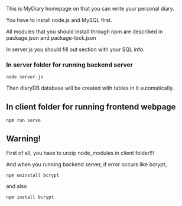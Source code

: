 This is MyDiary homepage on that you can write your personal diary.

You have to install node.js and MySQL first.

All modules that you should install through npm are described in package.json and package-lock.json

In server.js you should fill out section with your SQL info.

### In server folder for running backend server
```
node server.js
```

Then diaryDB database will be created with tables in it automatically.

## In client folder for running frontend webpage
```
npm run serve
```

## Warning!
First of all, you have to unzip node_modules in client folder!!!

And when you running backend server, if error occurs like bcrypt,
```
npm uninstall bcrypt
```
and also
```
npm install bcrypt
```
